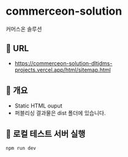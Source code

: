 # commerceon-solution
커머스온 솔루션

## 📌 URL
- https://commerceon-solution-dltjdms-projects.vercel.app/html/sitemap.html

## 📌 개요
- Static HTML ouput
- 퍼블리싱 결과물은 dist 폴더에 있습니다.

## 📌 로컬 테스트 서버 실행
```
npm run dev
```
